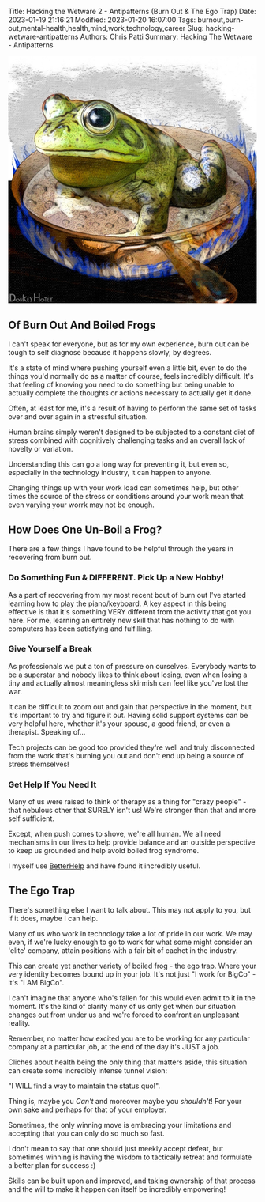 Title: Hacking the Wetware 2 - Antipatterns (Burn Out & The Ego Trap)
Date: 2023-01-19 21:16:21
Modified: 2023-01-20 16:07:00
Tags: burnout,burn-out,mental-health,health,mind,work,technology,career
Slug: hacking-wetware-antipatterns
Authors: Chris Patti
Summary: Hacking The Wetware - Antipatterns

!["Boiling Frog" by DonkeyHotey is licensed under CC BY-SA 2.0.](/images/Boiling_The_Frog.jpg)

## Of Burn Out And Boiled Frogs

I can't speak for everyone, but as for my own experience, burn out can be tough to self diagnose because it happens slowly, 
by degrees.

It's a state of mind where pushing yourself even a little bit, even to do the things you'd normally
do as a matter of course, feels incredibly difficult. It's that feeling of knowing you need to do something but being
unable to actually complete the thoughts or actions necessary to actually get it done.

Often, at least for me, it's a result of having to perform the same set of tasks over and over again in a stressful situation.

Human brains simply weren't designed to be subjected to a constant diet of stress combined with cognitively challenging tasks
and an overall lack of novelty or variation.

Understanding this can go a long way for preventing it, but even so, especially in the technology industry, it can happen to
anyone.

Changing things up with your work load can sometimes help, but other times the source of the stress or conditions around your
work mean that even varying your worrk may not be enough.

## How Does One Un-Boil a Frog?

There are a few things I have found to be helpful through the years in recovering from burn out.

### Do Something Fun & DIFFERENT. Pick Up a New Hobby!

As a part of recovering from my most recent bout of burn out I've started learning how to play the piano/keyboard. A key
aspect in this being effective is that it's something VERY different from the activity that got you here. For me,
learning an entirely new skill that has nothing to do with computers has been satisfying and fulfilling.

### Give Yourself a Break

As professionals we put a ton of pressure on ourselves. Everybody wants to be a superstar and nobody likes to think about losing,
even when losing a tiny and actually almost meaningless skirmish can feel like you've lost the war.

It can be difficult to zoom out and gain that perspective in the moment, but it's important to try and figure it out. Having
solid support systems can be very helpful here, whether it's your spouse, a good friend, or even a therapist. Speaking of...

Tech projects can be good too provided they're well and truly disconnected from the work that's burning you out and don't
end up being a source of stress themselves!

### Get Help If You Need It

Many of us were raised to think of therapy as a thing for "crazy people" - that nebulous other that SURELY isn't us! We're 
stronger than that and more self sufficient.

Except, when push comes to shove, we're all human. We all need mechanisms in our lives to help provide balance and an outside
perspective to keep us grounded and help avoid boiled frog syndrome.

I myself use [BetterHelp](https://www.betterhelp.com/) and have found it incredibly useful.

## The Ego Trap

There's something else I want to talk about. This may not apply to you, but if it does, maybe I can help.

Many of us who work in technology take a lot of pride in our work. We may even, if we're lucky enough to
go to work for what some might consider an 'elite' company, attain positions with a fair bit of cachet in
the industry.

This can create yet another variety of boiled frog - the ego trap. Where your very identity becomes bound up
in your job. It's not just "I work for BigCo" - it's "I AM BigCo".

I can't imagine that anyone who's fallen for this would even admit to it in the moment. It's the kind of clarity
many of us only get when our situation changes out from under us and we're forced to confront an unpleasant
reality.

Remember, no matter how excited you are to be working for any particular company at a particular job, at the end
of the day it's JUST a job. 

Cliches about health being the only thing that matters aside, this situation can create some incredibly intense
tunnel vision:

"I WILL find a way to maintain the status quo!".

Thing is, maybe you *Can't* and moreover maybe you *shouldn't*! For your own sake and perhaps for that of your
employer.

Sometimes, the only winning move is embracing your limitations and accepting that you can only do so much so fast.

I don't mean to say that one should just meekly accept defeat, but sometimes winning is having the wisdom to
tactically retreat and formulate a better plan for success :)

Skills can be built upon and improved, and taking ownership of that process and the will to make it happen can itself be
incredibly empowering!
